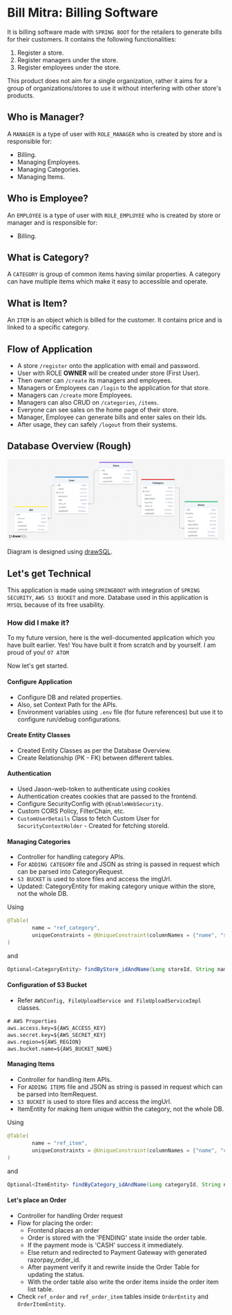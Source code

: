 # Bill Mitra: Billing Software

It is billing software made with `SPRING BOOT` for the retailers to generate bills for their customers. It contains the
following functionalities:

1. Register a store.
2. Register managers under the store.
3. Register employees under the store.

This product does not aim for a single organization, rather it aims for a group of organizations/stores to use it
without interfering with other store's products.

## Who is Manager?

A `MANAGER` is a type of user with `ROLE_MANAGER` who is created by store and is responsible for:

- Billing.
- Managing Employees.
- Managing Categories.
- Managing Items.

## Who is Employee?

An `EMPLOYEE` is a type of user with `ROLE_EMPLOYEE` who is created by store or manager and is responsible for:

- Billing.

## What is Category?

A `CATEGORY` is group of common items having similar properties. A category can have multiple items which make it easy
to accessible and operate.

## What is Item?

An `ITEM` is an object which is billed for the customer. It contains price and is linked to a specific category.

## Flow of Application

- A store `/register` onto the application with email and password.
- User with ROLE **OWNER** will be created under store (First User).
- Then owner can `/create` its managers and employees.
- Managers or Employees can `/login` to the application for that store.
- Managers can `/create` more Employees.
- Managers can also CRUD on `/categories`, `/items`.
- Everyone can see sales on the home page of their store.
- Manager, Employee can generate bills and enter sales on their Ids.
- After usage, they can safely `/logout` from their systems.

## Database Overview (Rough)

![SQL Structure](src/main/resources/static/img/SQL%20Structure%20-%20Bill%20Mitra.png)

Diagram is designed using [drawSQL](https://drawsql.app).

## Let's get Technical

This application is made using `SPRINGBOOT` with integration of `SPRING SECURITY`, `AWS S3 BUCKET` and more. Database
used in this application is `MYSQL` because of its free usability.

### How did I make it?

To my future version, here is the well-documented application which you have built earlier. Yes! You have built it from
scratch and by yourself. I am proud of you! `O7 ATOM`

Now let's get started.

#### Configure Application

- Configure DB and related properties.
- Also, set Context Path for the APIs.
- Environment variables using `.env` file (for future references) but use it to configure run/debug configurations.

#### Create Entity Classes

- Created Entity Classes as per the Database Overview.
- Create Relationship (PK - FK) between different tables.

#### Authentication

- Used Jason-web-token to authenticate using cookies
- Authentication creates cookies that are passed to the frontend.
- Configure SecurityConfig with `@EnableWebSecurity`.
- Custom CORS Policy, FilterChain, etc.
- `CustomUserDetails` Class to fetch Custom User for `SecurityContextHolder` - Created for fetching storeId.

#### Managing Categories

- Controller for handling category APIs.
- For `ADDING CATEGORY` file and JSON as string is passed in request which can be parsed into CategoryRequest.
- `S3 BUCKET` is used to store files and access the imgUrl.
- Updated: CategoryEntity for making category unique within the store, not the whole DB.

Using

```java
@Table(
        name = "ref_category",
        uniqueConstraints = @UniqueConstraint(columnNames = {"name", "store_id"})
)
```

and

```java
Optional<CategoryEntity> findByStore_idAndName(Long storeId, String name);
```

#### Configuration of S3 Bucket

- Refer `AWSConfig, FileUploadService and FileUploadServiceImpl` classes.

```.env
# AWS Properties
aws.access.key=${AWS_ACCESS_KEY}
aws.secret.key=${AWS_SECRET_KEY}
aws.region=${AWS_REGION}
aws.bucket.name=${AWS_BUCKET_NAME}
```

#### Managing Items

- Controller for handling item APIs.
- For `ADDING ITEMS` file and JSON as string is passed in request which can be parsed into ItemRequest.
- `S3 BUCKET` is used to store files and access the imgUrl.
- ItemEntity for making Item unique within the category, not the whole DB.

Using

```java
@Table(
        name = "ref_item",
        uniqueConstraints = @UniqueConstraint(columnNames = {"name", "category_id"})
)
```

and

```java
Optional<ItemEntity> findByCategory_idAndName(Long categoryId, String name);
```

#### Let's place an Order

- Controller for handling Order request
- Flow for placing the order:
  - Frontend places an order
  - Order is stored with the 'PENDING' state inside the order table.
  - If the payment mode is 'CASH' success it immediately.
  - Else return and redirected to Payment Gateway with generated razorpay_order_id.
  - After payment verify it and rewrite inside the Order Table for updating the status.
  - With the order table also write the order items inside the order item list table.
- Check `ref_order` and `ref_order_item` tables inside `OrderEntity` and `OrderItemEntity`.